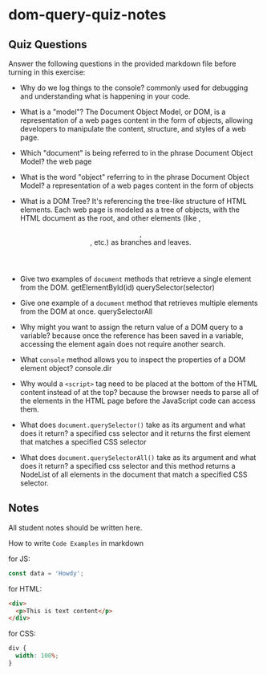 # dom-query-quiz-notes

## Quiz Questions

Answer the following questions in the provided markdown file before turning in this exercise:

- Why do we log things to the console?
  commonly used for debugging and understanding what is happening in your code.

- What is a "model"?
  The Document Object Model, or DOM, is a representation of a web pages content in the form of objects, allowing developers to manipulate the content, structure, and styles of a web page.

- Which "document" is being referred to in the phrase Document Object Model?
  the web page

- What is the word "object" referring to in the phrase Document Object Model?
  a representation of a web pages content in the form of objects

- What is a DOM Tree?
  It's referencing the tree-like structure of HTML elements. Each web page is modeled as a tree of objects, with the HTML document as the root, and other elements (like <body>, <header>, <div>, etc.) as branches and leaves.

- Give two examples of `document` methods that retrieve a single element from the DOM.
  getElementById(id)
  querySelector(selector)

- Give one example of a `document` method that retrieves multiple elements from the DOM at once.
  querySelectorAll

- Why might you want to assign the return value of a DOM query to a variable?
  because once the reference has been saved in a variable, accessing the element again does not require another search.

- What `console` method allows you to inspect the properties of a DOM element object?
  console.dir

- Why would a `<script>` tag need to be placed at the bottom of the HTML content instead of at the top?
  because the browser needs to parse all of the elements in the HTML page before the JavaScript code can access them.

- What does `document.querySelector()` take as its argument and what does it return?
  a specified css selector and it returns the first element that matches a specified CSS selector

- What does `document.querySelectorAll()` take as its argument and what does it return?
  a specified css selector and this method returns a NodeList of all elements in the document that match a specified CSS selector.

## Notes

All student notes should be written here.

How to write `Code Examples` in markdown

for JS:

```javascript
const data = 'Howdy';
```

for HTML:

```html
<div>
  <p>This is text content</p>
</div>
```

for CSS:

```css
div {
  width: 100%;
}
```
